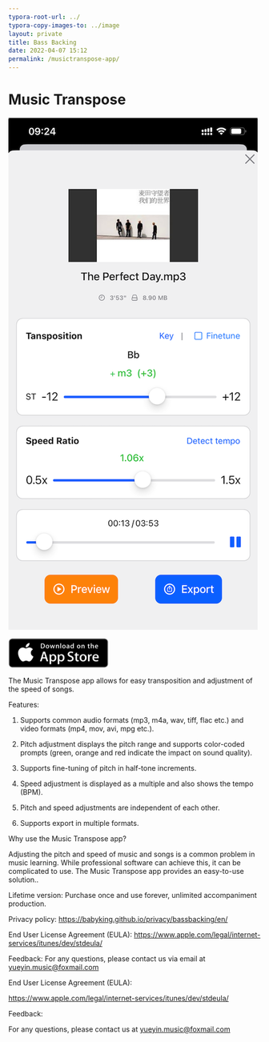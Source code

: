 ```yaml
---
typora-root-url: ../
typora-copy-images-to: ../image
layout: private
title: Bass Backing
date: 2022-04-07 15:12
permalink: /musictranspose-app/
---
```


# Music Transpose 

![image-20240409113347985](/image/image-20240409113347985.png)

[![download from appstore](/image/store.png)](https://apps.apple.com/cn/app/id1620125472)



The Music Transpose app allows for easy transposition and adjustment of the speed of songs.

Features:

1. Supports common audio formats (mp3, m4a, wav, tiff, flac etc.) and video formats (mp4, mov, avi, mpg etc.).

2. Pitch adjustment displays the pitch range and supports color-coded prompts (green, orange and red indicate the impact on sound quality).

3. Supports fine-tuning of pitch in half-tone increments.

4. Speed adjustment is displayed as a multiple and also shows the tempo (BPM).

5. Pitch and speed adjustments are independent of each other.

6. Supports export in multiple formats.


Why use the Music Transpose app?

Adjusting the pitch and speed of music and songs is a common problem in music learning. While professional software can achieve this, it can be complicated to use. The Music Transpose app provides an easy-to-use solution..

Lifetime version: Purchase once and use forever, unlimited accompaniment production.

Privacy policy: https://babyking.github.io/privacy/bassbacking/en/

End User License Agreement (EULA): https://www.apple.com/legal/internet-services/itunes/dev/stdeula/

Feedback: For any questions, please contact us via email at yueyin.music@foxmail.com



End User License Agreement (EULA):

 https://www.apple.com/legal/internet-services/itunes/dev/stdeula/

Feedback:

For any questions, please contact us at yueyin.music@foxmail.com



